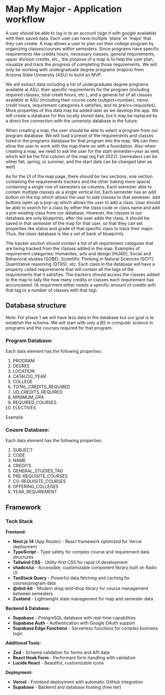 # Map My Major - Application workflow

A user should be able to log in to an account (sign it with google available) with their saved data. Each user can have multiple 'plans' or 'maps' that they can create. A map allows a user to plan out their college program by organizing classes/courses within semesters. Since programs have specific requirements like credits hours, necessary classes, general requirements, upper division credits, etc., the purpose of a map is to help the user plan, visualize and track the progress of completing those requirements. We will only be working with undergraduate degree programs (majors) from Arizona State University (ASU) to build an MVP. 

We will extract data including a list of undergraduate degree programs available at ASU, their specific requirements for the program (including required classes, total credit hours, etc.), and a general list of all classes available at ASU (including their course code (subject+number), name, credit hours, requirement categories it satisfies, and its pre/co-requisites). More properties of this data may be added later as we develop the app. We will create a database for this locally stored data, but it may be replaced by a direct live connection with the university database in the future. 

When creating a map, the user should be able to select a program from our program database. We will load a preset of the requirements and classes listed in the programs database for that program into the map. We can then allow the user to work with the map there on with a foundation. Also when creating a map, we need to ask the user for the start semester+year as well, which will be the first column of the map (eg Fall 2022). (semesters can be either fall, spring, or summer, and the start date can be changed later as well)

As for the UI of the map page, there should be two sections, one section containing the requirements trackers and the other (taking more space) containing a single row of semesters as columns. Each semester able to contain multiple classes as a single vertical list. Each semester has an add button on the top which allows the user to add classes to that semester. add buttons open up a pop-up which allows the user to add a class. User should be able to search for a class by either the class code or class name and add a pre-existing class from our database. However, the classes in our database are only blueprints, after the user adds the class, it should be saved in that semester of the map for that user, so that they can set properties like status and grade of that specific class to track their major. Thus, the class database is like a set of bank of blueprints.  

The tracker section should contain a list of all requirement categoies that are being tracked from the classes added in the map. Examples of requirement categories: Humanites, arts and design (HUAD), Social and Behavioral studies (SOBE), Scientific Thinking in Natural Sciences (SCIT), Quantitative reasoning (QTRS), etc. Each class in the database will have a property called requirements that will contain all the tags of the requirements that it satisfies. The trackers should access the classes added to the map to tally the how many credits or classes each requirement has accumulated. (A requirment either needs a specific amount of credits with that tag or a number of classes with that tag). 

## Database structure 
Note: For phase 1 we will have less data in the database but our goal is to establish the schema. 
We will start with only a BS in computer science in programs and the courses required for that program.  

### Program Database:
Each data element has the following properties:
1. PROGRAM
2. DEGREE
3. LOCATION
4. CATALOG_YEAR
5. COLLEGE
6. TOTAL_CREDITS_REQUIRED
7. UD_CREDITS_REQUIRED
8. MINIMUM_GPA
9. REQUIRED_COURSES
10. ELECTIVES

Example

### Cousre Database:
Each data element has the following properties:
1. SUBJECT
2. CODE
3. NAME
4. CREDITS
5. GENERAL_STUDIES_TAG
6. PRE-REQUISITE_COURSES
7. CO-REQUISITE_COURSES
8. OFFERING_COLLEGES
9. YEAR_REQUIREMENT


## Framework

### Tech Stack

**Frontend:**
- **Next.js 14** (App Router) - React framework optimized for Vercel deployment
- **TypeScript** - Type safety for complex course and requirement data structures
- **Tailwind CSS** - Utility-first CSS for rapid UI development
- **shadcn/ui** - Accessible, customizable component library built on Radix UI
- **TanStack Query** - Powerful data fetching and caching for course/program data
- **@dnd-kit** - Modern drag-and-drop library for course management between semesters
- **Zustand** - Lightweight state management for map and semester data

**Backend & Database:**
- **Supabase** - PostgreSQL database with real-time capabilities
- **Supabase Auth** - Authentication with Google OAuth support
- **Supabase Edge Functions** - Serverless functions for complex business logic

**Additional Tools:**
- **Zod** - Schema validation for forms and API data
- **React Hook Form** - Performant form handling with validation
- **Lucide React** - Beautiful, customizable icons

**Deployment:**
- **Vercel** - Frontend deployment with automatic GitHub integration
- **Supabase** - Backend and database hosting (free tier)


